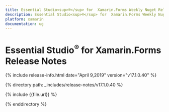 ```yaml
---
title: Essential Studio<sup>®</sup> for  Xamarin.Forms Weekly Nuget Release Release Notes  
description: Essential Studio<sup>®</sup> for  Xamarin.Forms Weekly Nuget Release Release Notes  
platform: xamarin
documentation: ug
---
```


# Essential Studio<sup>®</sup> for  Xamarin.Forms  Release Notes  

{% include release-info.html date="April 9,2019"  version="v17.1.0.40" %} 


{% directory path: _includes/release-notes/v17.1.0.40 %}

{% include {{file.url}} %}

{% enddirectory %}